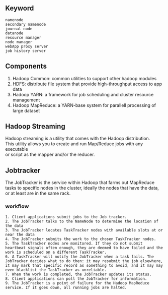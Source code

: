 ## Keyword
```
namenode
secondary namenode
journal node
datanode
resource manager
node manager
webApp proxy server
job history server
```

## Components
1. Hadoop Common: common utilities to support other hadoop modules
2. HDFS: distribute file system that provide high-throughput access to app data
3. Hadoop YARN: a framework for job scheduling and cluster resource management
4. Hadoop MapReduce: a YARN-base system for parallell processing of large dataset


## Hadoop Streaming
Hadoop streaming is a utility that comes with the Hadoop distribution.   
This utility allows you to create and run Map/Reduce jobs with any executable  
or script as the mapper and/or the reducer.


## Jobtracker
The JobTracker is the service within Hadoop that farms out MapReduce tasks to specific nodes in the cluster, ideally the nodes that have the data, or at least are in the same rack.

### workflow
```
1. Client applications submit jobs to the Job tracker.
2. The JobTracker talks to the NameNode to determine the location of the data
3. The JobTracker locates TaskTracker nodes with available slots at or near the data
4. The JobTracker submits the work to the chosen TaskTracker nodes.
5. The TaskTracker nodes are monitored. If they do not submit heartbeat signals often enough, they are deemed to have failed and the work is scheduled on a different TaskTracker.
6. A TaskTracker will notify the JobTracker when a task fails. The JobTracker decides what to do then: it may resubmit the job elsewhere, it may mark that specific record as something to avoid, and it may may even blacklist the TaskTracker as unreliable.
7. When the work is completed, the JobTracker updates its status.
8. Client applications can poll the JobTracker for information.
9. The JobTracker is a point of failure for the Hadoop MapReduce service. If it goes down, all running jobs are halted.
```
